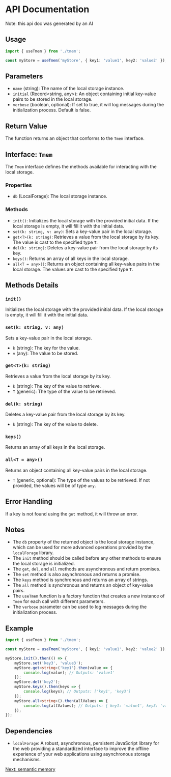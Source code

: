 # API Documentation

Note: this api doc was generated by an AI

## Usage

```typescript
import { useTmem } from './tmem';

const myStore = useTmem('myStore', { key1: 'value1', key2: 'value2' });
```

## Parameters

- `name` (string): The name of the local storage instance.
- `initial` (Record<string, any>): An object containing initial key-value pairs to be stored in the local storage.
- `verbose` (boolean, optional): If set to true, it will log messages during the initialization process. Default is false.

## Return Value

The function returns an object that conforms to the `Tmem` interface.

## Interface: `Tmem`

The `Tmem` interface defines the methods available for interacting with the local storage.

### Properties

- `db` (LocalForage): The local storage instance.

### Methods

- `init()`: Initializes the local storage with the provided initial data. If the local storage is empty, it will fill it with the initial data.
- `set(k: string, v: any)`: Sets a key-value pair in the local storage.
- `get<T>(k: string)`: Retrieves a value from the local storage by its key. The value is cast to the specified type `T`.
- `del(k: string)`: Deletes a key-value pair from the local storage by its key.
- `keys()`: Returns an array of all keys in the local storage.
- `all<T = any>()`: Returns an object containing all key-value pairs in the local storage. The values are cast to the specified type `T`.

## Methods Details

### `init()`

Initializes the local storage with the provided initial data. If the local storage is empty, it will fill it with the initial data.

### `set(k: string, v: any)`

Sets a key-value pair in the local storage.

- `k` (string): The key for the value.
- `v` (any): The value to be stored.

### `get<T>(k: string)`

Retrieves a value from the local storage by its key.

- `k` (string): The key of the value to retrieve.
- `T` (generic): The type of the value to be retrieved.

### `del(k: string)`

Deletes a key-value pair from the local storage by its key.

- `k` (string): The key of the value to delete.

### `keys()`

Returns an array of all keys in the local storage.

### `all<T = any>()`

Returns an object containing all key-value pairs in the local storage.

- `T` (generic, optional): The type of the values to be retrieved. If not provided, the values will be of type `any`.

## Error Handling

If a key is not found using the `get` method, it will throw an error.

## Notes

- The `db` property of the returned object is the local storage instance, which can be used for more advanced operations provided by the `localForage` library.
- The `init` method should be called before any other methods to ensure the local storage is initialized.
- The `get`, `del`, and `all` methods are asynchronous and return promises.
- The `set` method is also asynchronous and returns a promise.
- The `keys` method is synchronous and returns an array of strings.
- The `all` method is synchronous and returns an object of key-value pairs.
- The `useTmem` function is a factory function that creates a new instance of `Tmem` for each call with different parameters.
- The `verbose` parameter can be used to log messages during the initialization process.

## Example

```typescript
import { useTmem } from './tmem';

const myStore = useTmem('myStore', { key1: 'value1', key2: 'value2' });

myStore.init().then(() => {
    myStore.set('key3', 'value3');
    myStore.get<string>('key1').then(value => {
        console.log(value); // Outputs: 'value1'
    });
    myStore.del('key2');
    myStore.keys().then(keys => {
        console.log(keys); // Outputs: ['key1', 'key3']
    });
    myStore.all<string>().then(allValues => {
        console.log(allValues); // Outputs: { key1: 'value1', key3: 'value3' }
    });
});
```

## Dependencies

- `localForage`: A robust, asynchronous, persistent JavaScript library for the web providing a standardized interface to improve the offline experience of your web applications using asynchronous storage mechanisms.

<a href="javascript:openLink('/semantic_memory/get_started')">Next: semantic memory</a>
